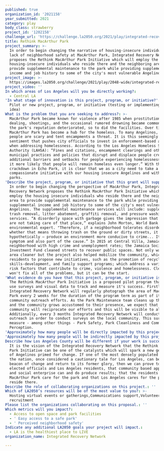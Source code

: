 ```yaml
---
published: true
organization_id: '2021158'
year_submitted: 2021
category: play
body_class: strawberry
project_id: '1202158'
challenge_url: 'https://challenge.la2050.org/2021/play/integrated-recovery-network/'
title: Rethink MacArthur Park
project_summary: >-
  In order to begin changing the narrative of housing-insecure individuals and
  lack of neighborhood safety at MacArthur Park, Integrated Recovery Network
  proposes the Rethink MacArthur Park Initiative which will employ the
  housing-insecure individuals who reside there and the neighboring area, to
  provide supplemental maintenance to the park while providing supplemental
  income and job history to some of the city's most vulnerable Angelinos.
project_image: >-
  https://images.la2050.org/challenge/2021/play/2048-wide/integrated-recovery-network.jpg
project_video: ''
In which areas of Los Angeles will you be directly working?:
  - Central LA
'In what stage of innovation is this project, program, or initiative?': >-
  Pilot or new project, program, or initiative (testing or implementing a new
  idea)
What is the problem that you are seeking to address?: >-
  MacArthur Park became known for violence after 1985 when prostitution, drug
  dealing, shootings, and the occasional rumored drowning became commonplace. As
  the park's reputation deteriorated, so to did the facilities. Over time,
  MacArthur Park has become a hub for the homeless. To many Angelinos, homeless
  people are scary and tent encampments a threat. It is this seemingly city-wide
  sentiment that pushes city officials to invest in enforcement-based approaches
  when addressing homelessness. According to the Los Angeles Homeless Services
  Authority (LAHSA): “Fines and citations, encampment clearings and other
  municipal practices and policies that disrupt and displace people create
  additional barriers and setbacks for people experiencing homelessness, making
  it more likely that people will remain homeless even longer.” With the recent
  crackdown in Echo Park, it is clear that we as a city need to take a more
  compassionate initiative with our housing insecure Angelinos and with our
  parks.
'Describe the project, program, or initiative that this grant will support to address the problem identified.': >-
  In order to begin changing the perspective of MacArthur Park, Integrated
  Recovery Network proposes the Rethink MacArthur Park Initiative which will
  employ the housing insecure individuals who reside there and the neighboring
  area to provide supplemental maintenance to the park while providing
  supplemental income and job history to some of the city's most vulnerable
  Angelinos. The supplemental maintenance services will include: supplemental
  trash removal, litter abatement, graffiti removal, and pressure washing
  services. “A disorderly space with garbage gives the impression that people
  are not taking care of that place,” explains John Morton, World Bank
  environmental expert. "Therefore, if a neighborhood tolerates disorder,
  whether that means throwing trash on the ground or dirty streets, it could –
  hypothetically – produce an environment more conducive to crime... It is a
  symptom and also part of the cause.” In 2015 at Central Villa, Jamaica; a
  neighborhood with high crime and unemployment rates; the Jamaica Social
  Investment Fund cleaned streets to recover public spaces. Not only was the
  area cleaner but the project also helped mobilize the community, which led
  residents to propose new initiatives, such as the promotion of recycling,
  skills-development, and family support programs; which address a variety of
  risk factors that contribute to crime, violence and homelessness. Cleaning up
  won't fix all of the problems, but it can be the start.
'What evidence do you have that this project, program, or initiative is or will be successful, and how will you define and measure success?': >-
  The Rethink MacArthur Park Initiative is a proposed pilot program that will
  use surveys and visual data to track and measure it's success. Firstly,
  Integrated Recovery Network will regularly photograph the area of MacArthur
  Park every 2 weeks for the duration of the program term as part of its'
  community outreach efforts. As the Park Maintenance team cleans up the park
  and the community grows accustomed to their presence, we expect that the
  community will reciprocate our efforts and this will be visible to all.
  Additionally, every 3 months Integrated Recovery Network will conduct street
  outreach in order to conduct surveys on the local community. This survey will
  measure - among other things - Park Safety, Park Cleanliness and Community
  Perception.
'Approximately how many people will be directly impacted by this project, program, or initiative?': '100'
'Approximately how many people will be indirectly impacted by this project, program, or initiative?': '100000'
Describe how Los Angeles County will be different if your work is successful.: >-
  It is the vision of the Integrated Recovery Network that the Rethink MacArthur
  Park Initiative can be one of the catalysts which will spark a new generation
  of Angelinos primed for change. If one of the most densely populated areas in
  the nation, once considered a cautionary tale for Los Angeles, can become a
  beacon of change and return to its former glory, then we can prove to our
  elected officials and Los Angeles residents, that community based approaches
  and social enterprise can and do produce results; that the residents of
  MacArthur Park care for the park and that Los Angeles cares for the people who
  reside there.
Describe the role of collaborating organizations on this project.: ''
Which of LA2050’s resources will be of the most value to you?: >-
  Hosting virtual events or gatherings,Communications support,Volunteer
  recruitment
Please list the organizations collaborating on this proposal.: ''
Which metrics will you impact?:
  - Access to open space and park facilities
  - ' Easy access to a safe park'
  - ' Perceived neighborhood safety'
Indicate any additional LA2050 goals your project will impact.:
  - LA is the healthiest place to LIVE
organization_name: Integrated Recovery Network

---
```

